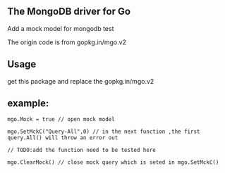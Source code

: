The MongoDB driver for Go
-------------------------

Add a mock model for mongodb test

The origin code is from gopkg.in/mgo.v2

## Usage
get this package and replace the gopkg.in/mgo.v2

## example:
   	mgo.Mock = true // open mock model

	mgo.SetMckC("Query-All",0) // in the next function ,the first query.All() will throw an error out

	// TODO:add the function need to be tested here

	mgo.ClearMock() // close mock query which is seted in mgo.SetMckC()
